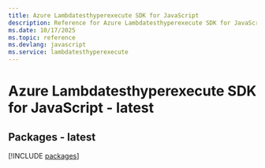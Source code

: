 ```yaml
---
title: Azure Lambdatesthyperexecute SDK for JavaScript
description: Reference for Azure Lambdatesthyperexecute SDK for JavaScript
ms.date: 10/17/2025
ms.topic: reference
ms.devlang: javascript
ms.service: lambdatesthyperexecute
---
```

# Azure Lambdatesthyperexecute SDK for JavaScript - latest
## Packages - latest
[!INCLUDE [packages](lambdatesthyperexecute-index.md)]